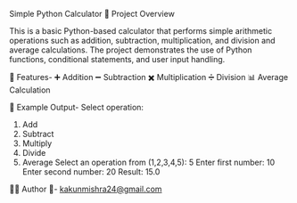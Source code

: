 
Simple Python Calculator
📌 Project Overview

This is a basic Python-based calculator that performs simple arithmetic operations such as addition, subtraction, multiplication, and division and average calculations.
The project demonstrates the use of Python functions, conditional statements, and user input handling.

🚀 Features-
➕ Addition
➖ Subtraction
✖️ Multiplication
➗ Division
📊 Average Calculation

🧩 Example Output-
Select operation:
1. Add
2. Subtract
3. Multiply
4. Divide
5. Average
Select an operation from (1,2,3,4,5): 5
Enter first number: 10
Enter second number: 20
Result: 15.0


🧑‍💻 Author
📧- kakunmishra24@gmail.com

